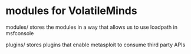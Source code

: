 # modules for VolatileMinds

modules/ stores the modules in a way that allows us to use loadpath in msfconsole

plugins/ stores plugins that enable metasploit to consume third party
APIs
